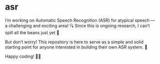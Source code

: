 # asr
I’m working on Automatic Speech Recognition (ASR) for atypical speech — a challenging and exciting area! 🔍 Since this is ongoing research,  I can’t spill all the beans just yet 🤫

But don’t worry! This repository is here to serve as a simple and solid starting point for anyone interested in building their own ASR system. 🚀

Happy coding! 🚀🎤
